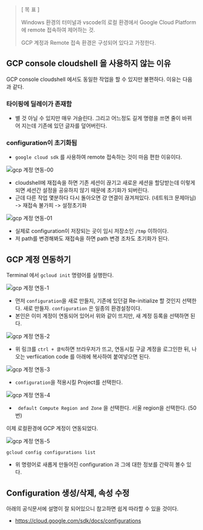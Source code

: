 > [ 목 표 ]
>
> Windows 환경의 터미널과 vscode의 로컬 환경에서 Google Cloud Platform 에 remote 접속하여 제어하는 것. 
>
> GCP 계정과 Remote 접속 환경은 구성되어 있다고 가정한다.



## GCP console cloudshell 을 사용하지 않는 이유

GCP console cloudshell 에서도 동일한 작업을 할 수 있지만 불편하다. 이유는 다음과 같다.



### 타이핑에 딜레이가 존재함

- 별 것 아닐 수 있지만 매우 거슬린다. 그리고 어느정도 길게 명령을 쓰면 줄이 바뀌어 지는데 기존에 있던 글자를 덮어버린다.



### configuration이 초기화됨

- `google cloud sdk` 를 사용하여 remote 접속하는 것이 마음 편한 이유이다.

![gcp 계정 연동-00](https://user-images.githubusercontent.com/52652338/125251791-a6214400-e332-11eb-91ab-9e4e785b4a45.png)

- cloudshell에 재접속을 하면 기존 세션이 끊기고 새로운 세션을 할당받는데 이렇게 되면 세션간 설정을 공유하지 않기 때문에 초기화가 되버린다.
- 근데 다른 작업 몇분하다 다시 돌아오면 걍 연결이 끊겨져있다. (네트워크 문제아님) -> 재접속 불가피 -> 설정초기화



![gcp 계정 연동-01](https://user-images.githubusercontent.com/52652338/125251951-cf41d480-e332-11eb-8d52-c52461e0b505.png)

- 실제로 configuration이 저장되는 곳이 임시 저장소인 `/tmp` 이하이다.
- 저 path를 변경해봐도 재접속을 하면 path 변경 조차도 초기화가 된다.



## GCP 계정 연동하기

Terminal 에서 `gcloud init` 명령어를 실행한다. 

![gcp 계정 연동-1](https://user-images.githubusercontent.com/52652338/125251952-cfda6b00-e332-11eb-9659-aebd00c4446b.png)

- 먼저 `configuration`을 새로 만들지, 기존에 있던걸 Re-initialize 할 것인지 선택한다. 새로 만들자.
  `configuration` 은 일종의 환경설정이다.
- 본인은 이미 계정이 연동되어 있어서 위와 같이 뜨지만, 새 계정 등록을 선택하면 된다.



![gcp 계정 연동-2](https://user-images.githubusercontent.com/52652338/125251955-d0730180-e332-11eb-9028-1febab2347b3.png)

- 위 링크를 `ctrl + 클릭`하면 브라우저가 뜨고, 연동시킬 구글 계정을 로그인한 뒤, 나오는 verfiication code 를 아래에 복사하여 붙여넣으면 된다.



![gcp 계정 연동-3](https://user-images.githubusercontent.com/52652338/125251959-d0730180-e332-11eb-9bdd-667585ecb26e.png)

- `configuration`을 적용시킬 Project를 선택한다.



![gcp 계정 연동-4](https://user-images.githubusercontent.com/52652338/125251962-d10b9800-e332-11eb-9b24-07ed0736d9e6.png)

- ` default Compute Region and Zone` 을 선택한다. 서울 region을 선택한다. (50번)

이제 로컬환경에 GCP 계정이 연동되었다.



![gcp 계정 연동-5](https://user-images.githubusercontent.com/52652338/125251968-d1a42e80-e332-11eb-9bed-72a620a04f11.png)

```shell
gcloud config configurations list
```

- 위 명령어로 새롭게 만들어진 configuration 과 그에 대한 정보를 간략히 볼수 있다.



## Configuration 생성/삭제, 속성 수정

아래의 공식문서에 설명이 잘 되어있으니 참고하면 쉽게 따라할 수 있을 것이다.

- https://cloud.google.com/sdk/docs/configurations

